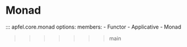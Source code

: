 # Monad

::: apfel.core.monad
    options:
        members: 
            - Functor
            - Applicative
            - Monad

<!-- ## Functor

```python
apfel.core.monad.Functor
```

::: apfel.core.monad.Functor
    options:
        members: false

### `map`

::: apfel.core.monad.Functor.map

### `^`

::: apfel.core.monad.Functor.__xor__

## Applicative

```python
apfel.core.monad.Applicative
```

::: apfel.core.monad.Applicative
    options:
        members: false

### `pure`

::: apfel.core.monad.Applicative.pure


### `apply`

::: apfel.core.monad.Applicative.apply

### `@`

::: apfel.core.monad.Applicative.__matmul__

## Monad

```python
apfel.core.monad.Monad
```

::: apfel.core.monad.Monad
    options:
        members: false


### `bind`

<<<<<<< HEAD
::: apfel.core.monad.Monad.bind
=======
::: apfel.core.monad.Monad.bind -->
>>>>>>> main
